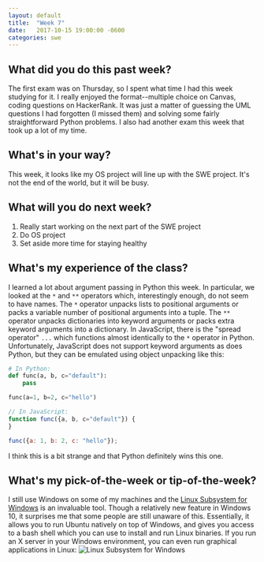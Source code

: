 ```yaml
---
layout: default
title:  "Week 7"
date:   2017-10-15 19:00:00 -0600
categories: swe
---
```


## What did you do this past week?
The first exam was on Thursday, so I spent what time I had this week studying for it. I really enjoyed the format--multiple choice on Canvas, coding questions on HackerRank. It was just a matter of guessing the UML questions I had forgotten (I missed them) and solving some fairly straightforward Python problems. I also had another exam this week that took up a lot of my time.

## What's in your way?
This week, it looks like my OS project will line up with the SWE project. It's not the end of the world, but it will be busy.

## What will you do next week?
1. Really start working on the next part of the SWE project
2. Do OS project
3. Set aside more time for staying healthy

## What's my experience of the class?
I learned a lot about argument passing in Python this week. In particular, we looked at the `*` and `**` operators which, interestingly enough, do not seem to have names. The `*` operator unpacks lists to positional arguments or packs a variable number of positional arguments into a tuple. The `**` operator unpacks dictionaries into keyword arguments or packs extra keyword arguments into a dictionary. In JavaScript, there is the "spread operator" `...` which functions almost identically to the `*` operator in Python. Unfortunately, JavaScript does not support keyword arguments as does Python, but they can be emulated using object unpacking like this:

```python
# In Python:
def func(a, b, c="default"):
	pass

func(a=1, b=2, c="hello")
```

```javascript
// In JavaScript:
function func({a, b, c="default"}) {
}

func({a: 1, b: 2, c: "hello"});
```

I think this is a bit strange and that Python definitely wins this one.

## What's my pick-of-the-week or tip-of-the-week?
I still use Windows on some of my machines and the [Linux Subsystem for Windows](https://msdn.microsoft.com/en-us/commandline/wsl/about) is an invaluable tool. Though a relatively new feature in Windows 10, it surprises me that some people are still unaware of this. Essentially, it allows you to run Ubuntu natively on top of Windows, and gives you access to a bash shell which you can use to install and run Linux binaries. If you run an X server in your Windows environment, you can even run graphical applications in Linux:
![Linux Subsystem for Windows](https://loganzartman.github.io/sweblog17/wsl.png)
